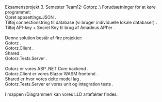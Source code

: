 Eksamensprojekt 3. Semester Team12: Gotorz .\\
Forudsætninger for at køre programmet:\
Opret appsettings.JSON .\
Tilføj connectionstring til database (vi bruger individuelle lokale databaser) .\
Tilføj API-key + Secret Key til brug af Amadeus API'er .\
\
Denne solution består af fire projekter:\
Gotorz .\
Gotorz.Client .\
Shared .\
Gotorz.Tests.Server .\
\
Gotorz er vores ASP .NET Core backend .\
Gotorz.Client er vores Blazor WASM frontend .\
Shared er hvor vores delte model lag .\
Gotorz.Tests.Server er vores unit og integration tests .\
\
I mappen /Diagrammer/ kan vores LLD artefakter findes.
